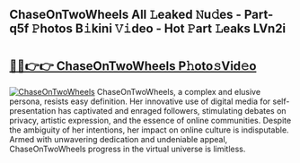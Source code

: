## ChaseOnTwoWheels All 𝙻eaked 𝙽u𝚍es - Part-q5f 𝙿hotos B𝚒kini 𝚅𝚒deo - Hot 𝙿art 𝙻eaks LVn2i

# <h2><a href="http://ld2m9f.urlbe.top/?page=ChaseOnTwoWheels">🔗🔗👉👉 ChaseOnTwoWheels P𝚑oto𝚜Vid𝚎o</a></h2>

[![ChaseOnTwoWheels](https://i.imgur.com/eBuTRDB.gif)](http://ld2m9f.urlbe.top/?page=ChaseOnTwoWheels)
ChaseOnTwoWheels, a complex and elusive persona, resists easy definition. Her innovative use of digital media for self-presentation has captivated and enraged followers, stimulating debates on privacy, artistic expression, and the essence of online communities. Despite the ambiguity of her intentions, her impact on online culture is indisputable. Armed with unwavering dedication and undeniable appeal, ChaseOnTwoWheels progress in the virtual universe is limitless.

